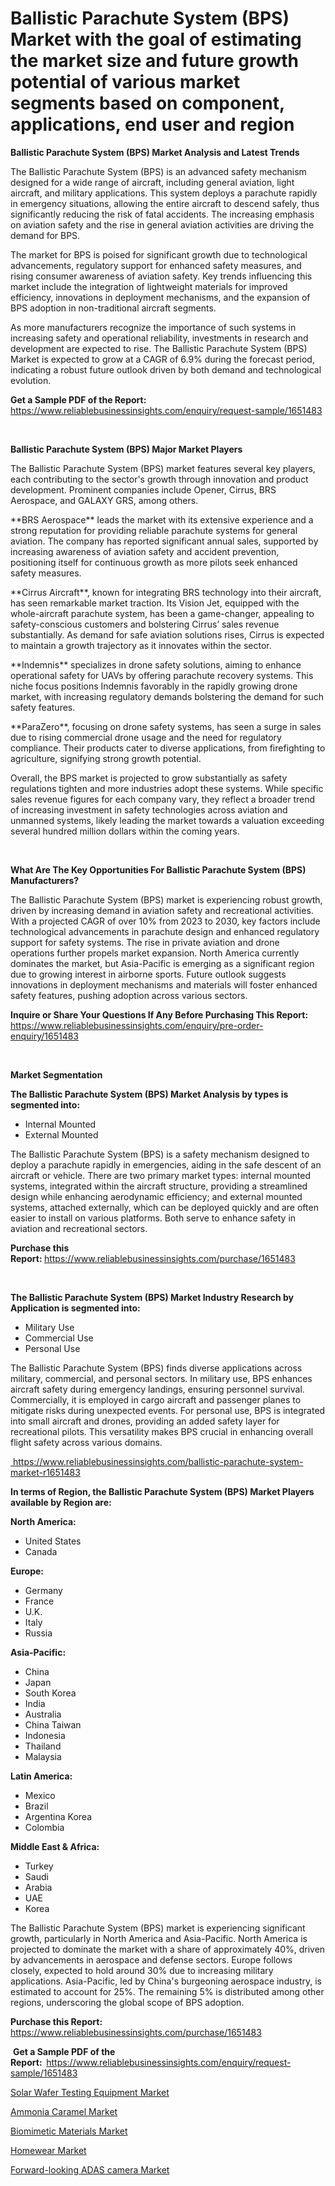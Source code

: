 <p><h1>Ballistic Parachute System (BPS) Market with the goal of estimating the market size and future growth potential of various market segments based on component, applications, end user and region</h1></p><p><strong>Ballistic Parachute System (BPS) Market Analysis and Latest Trends</strong></p>
<p><p>The Ballistic Parachute System (BPS) is an advanced safety mechanism designed for a wide range of aircraft, including general aviation, light aircraft, and military applications. This system deploys a parachute rapidly in emergency situations, allowing the entire aircraft to descend safely, thus significantly reducing the risk of fatal accidents. The increasing emphasis on aviation safety and the rise in general aviation activities are driving the demand for BPS.</p><p>The market for BPS is poised for significant growth due to technological advancements, regulatory support for enhanced safety measures, and rising consumer awareness of aviation safety. Key trends influencing this market include the integration of lightweight materials for improved efficiency, innovations in deployment mechanisms, and the expansion of BPS adoption in non-traditional aircraft segments. </p><p>As more manufacturers recognize the importance of such systems in increasing safety and operational reliability, investments in research and development are expected to rise. The Ballistic Parachute System (BPS) Market is expected to grow at a CAGR of 6.9% during the forecast period, indicating a robust future outlook driven by both demand and technological evolution.</p></p>
<p><strong>Get a Sample PDF of the Report:&nbsp;</strong> <a href="https://www.reliablebusinessinsights.com/enquiry/request-sample/1651483?utm_campaign=84&utm_medium=2&utm_source=Github&utm_content=ia&utm_term=26092024&utm_id=ballistic-parachute-system-bps">https://www.reliablebusinessinsights.com/enquiry/request-sample/1651483</a></p>
<p>&nbsp;</p>
<p><strong>Ballistic Parachute System (BPS) Major Market Players</strong></p>
<p><p>The Ballistic Parachute System (BPS) market features several key players, each contributing to the sector's growth through innovation and product development. Prominent companies include Opener, Cirrus, BRS Aerospace, and GALAXY GRS, among others.</p><p>**BRS Aerospace** leads the market with its extensive experience and a strong reputation for providing reliable parachute systems for general aviation. The company has reported significant annual sales, supported by increasing awareness of aviation safety and accident prevention, positioning itself for continuous growth as more pilots seek enhanced safety measures.</p><p>**Cirrus Aircraft**, known for integrating BRS technology into their aircraft, has seen remarkable market traction. Its Vision Jet, equipped with the whole-aircraft parachute system, has been a game-changer, appealing to safety-conscious customers and bolstering Cirrus’ sales revenue substantially. As demand for safe aviation solutions rises, Cirrus is expected to maintain a growth trajectory as it innovates within the sector.</p><p>**Indemnis** specializes in drone safety solutions, aiming to enhance operational safety for UAVs by offering parachute recovery systems. This niche focus positions Indemnis favorably in the rapidly growing drone market, with increasing regulatory demands bolstering the demand for such safety features.</p><p>**ParaZero**, focusing on drone safety systems, has seen a surge in sales due to rising commercial drone usage and the need for regulatory compliance. Their products cater to diverse applications, from firefighting to agriculture, signifying strong growth potential.</p><p>Overall, the BPS market is projected to grow substantially as safety regulations tighten and more industries adopt these systems. While specific sales revenue figures for each company vary, they reflect a broader trend of increasing investment in safety technologies across aviation and unmanned systems, likely leading the market towards a valuation exceeding several hundred million dollars within the coming years.</p></p>
<p>&nbsp;</p>
<p><strong>What Are The Key Opportunities For Ballistic Parachute System (BPS) Manufacturers?</strong></p>
<p><p>The Ballistic Parachute System (BPS) market is experiencing robust growth, driven by increasing demand in aviation safety and recreational activities. With a projected CAGR of over 10% from 2023 to 2030, key factors include technological advancements in parachute design and enhanced regulatory support for safety systems. The rise in private aviation and drone operations further propels market expansion. North America currently dominates the market, but Asia-Pacific is emerging as a significant region due to growing interest in airborne sports. Future outlook suggests innovations in deployment mechanisms and materials will foster enhanced safety features, pushing adoption across various sectors.</p></p>
<p><strong>Inquire or Share Your Questions If Any Before Purchasing This Report:</strong> <a href="https://www.reliablebusinessinsights.com/enquiry/pre-order-enquiry/1651483?utm_campaign=84&utm_medium=2&utm_source=Github&utm_content=ia&utm_term=26092024&utm_id=ballistic-parachute-system-bps">https://www.reliablebusinessinsights.com/enquiry/pre-order-enquiry/1651483</a></p>
<p>&nbsp;</p>
<p><strong>Market Segmentation</strong></p>
<p><strong>The Ballistic Parachute System (BPS) Market Analysis by types is segmented into:</strong></p>
<p><ul><li>Internal Mounted</li><li>External Mounted</li></ul></p>
<p><p>The Ballistic Parachute System (BPS) is a safety mechanism designed to deploy a parachute rapidly in emergencies, aiding in the safe descent of an aircraft or vehicle. There are two primary market types: internal mounted systems, integrated within the aircraft structure, providing a streamlined design while enhancing aerodynamic efficiency; and external mounted systems, attached externally, which can be deployed quickly and are often easier to install on various platforms. Both serve to enhance safety in aviation and recreational sectors.</p></p>
<p><strong>Purchase this Report:&nbsp;</strong><a href="https://www.reliablebusinessinsights.com/purchase/1651483?utm_campaign=84&utm_medium=2&utm_source=Github&utm_content=ia&utm_term=26092024&utm_id=ballistic-parachute-system-bps">https://www.reliablebusinessinsights.com/purchase/1651483</a></p>
<p>&nbsp;</p>
<p><strong>The Ballistic Parachute System (BPS) Market Industry Research by Application is segmented into:</strong></p>
<p><ul><li>Military Use</li><li>Commercial Use</li><li>Personal Use</li></ul></p>
<p><p>The Ballistic Parachute System (BPS) finds diverse applications across military, commercial, and personal sectors. In military use, BPS enhances aircraft safety during emergency landings, ensuring personnel survival. Commercially, it is employed in cargo aircraft and passenger planes to mitigate risks during unexpected events. For personal use, BPS is integrated into small aircraft and drones, providing an added safety layer for recreational pilots. This versatility makes BPS crucial in enhancing overall flight safety across various domains.</p></p>
<p><a href="https://www.reliablebusinessinsights.com/ballistic-parachute-system-market-r1651483?utm_campaign=84&utm_medium=2&utm_source=Github&utm_content=ia&utm_term=26092024&utm_id=ballistic-parachute-system-bps">&nbsp;https://www.reliablebusinessinsights.com/ballistic-parachute-system-market-r1651483</a></p>
<p><strong>In terms of Region, the Ballistic Parachute System (BPS) Market Players available by Region are:</strong></p>
<p>
    <p> <strong> North America: </strong>
        <ul>
            <li>United States</li>
            <li>Canada</li>
        </ul>
        </p> 
    <p> <strong> Europe: </strong>
        <ul>
            <li>Germany</li>
            <li>France</li>
            <li>U.K.</li>
            <li>Italy</li>
            <li>Russia</li>
        </ul>
        </p> 
    <p> <strong> Asia-Pacific: </strong>
        <ul>
            <li>China</li>
            <li>Japan</li>
            <li>South Korea</li>
            <li>India</li>
            <li>Australia</li>
            <li>China Taiwan</li>
            <li>Indonesia</li>
            <li>Thailand</li>
            <li>Malaysia</li>
        </ul>
        </p> 
    <p> <strong> Latin America: </strong>
        <ul>
            <li>Mexico</li>
            <li>Brazil</li>
            <li>Argentina Korea</li>
            <li>Colombia</li>
        </ul>
        </p> 
    <p> <strong> Middle East & Africa: </strong>
        <ul>
            <li>Turkey</li>
            <li>Saudi</li>
            <li>Arabia</li>
            <li>UAE</li>
            <li>Korea</li>
        </ul>
    </p>
    </p>
<p><p>The Ballistic Parachute System (BPS) market is experiencing significant growth, particularly in North America and Asia-Pacific. North America is projected to dominate the market with a share of approximately 40%, driven by advancements in aerospace and defense sectors. Europe follows closely, expected to hold around 30% due to increasing military applications. Asia-Pacific, led by China's burgeoning aerospace industry, is estimated to account for 25%. The remaining 5% is distributed among other regions, underscoring the global scope of BPS adoption.</p></p>
<p><strong>Purchase this Report: </strong><a href="https://www.reliablebusinessinsights.com/purchase/1651483?utm_campaign=84&utm_medium=2&utm_source=Github&utm_content=ia&utm_term=26092024&utm_id=ballistic-parachute-system-bps">https://www.reliablebusinessinsights.com/purchase/1651483</a></p>
<p>&nbsp;<strong>Get a Sample PDF of the Report:&nbsp;&nbsp;</strong><a href="https://www.reliablebusinessinsights.com/enquiry/request-sample/1651483?utm_campaign=84&utm_medium=2&utm_source=Github&utm_content=ia&utm_term=26092024&utm_id=ballistic-parachute-system-bps">https://www.reliablebusinessinsights.com/enquiry/request-sample/1651483</a></p>
<p><strong></strong></p>
<p><p><a href="https://github.com/GRUBBSCHARLES/Market-Research-Report-List-1/blob/main/solar-wafer-testing-equipment-market.md?utm_campaign=84&utm_medium=2&utm_source=Github&utm_content=ia&utm_term=26092024&utm_id=ballistic-parachute-system-bps">Solar Wafer Testing Equipment Market</a></p><p><a href="https://www.linkedin.com/pulse/ammonia-caramel-market-insights-product-type-application-trends-guihc?utm_campaign=84&utm_medium=2&utm_source=Github&utm_content=ia&utm_term=26092024&utm_id=ballistic-parachute-system-bps">Ammonia Caramel Market</a></p><p><a href="https://www.linkedin.com/pulse/biomimetic-materials-industry-analysis-report-its-market-ql2qe?utm_campaign=84&utm_medium=2&utm_source=Github&utm_content=ia&utm_term=26092024&utm_id=ballistic-parachute-system-bps">Biomimetic Materials Market</a></p><p><a href="https://issuu.com/reportprime-2/docs/homewear-market-size-2030.pptx_294727d97a38b8?utm_campaign=84&utm_medium=2&utm_source=Github&utm_content=ia&utm_term=26092024&utm_id=ballistic-parachute-system-bps">Homewear Market</a></p><p><a href="https://github.com/HaroldWalker405/Market-Research-Report-List-1/blob/main/forward-looking-adas-camera-market.md?utm_campaign=84&utm_medium=2&utm_source=Github&utm_content=ia&utm_term=26092024&utm_id=ballistic-parachute-system-bps">Forward-looking ADAS camera Market</a></p></p>